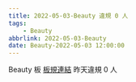 ```yaml
---
title: 2022-05-03-Beauty 違規 0 人
tags:
    - Beauty
abbrlink: 2022-05-03-Beauty
date: Beauty-2022-05-03 12:00:00
---
```

Beauty 板 [板規連結](https://www.ptt.cc/bbs/Beauty/M.1630069980.A.84B.html)
昨天違規 0 人
